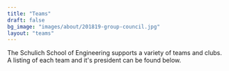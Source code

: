 ```yaml
---
title: "Teams"
draft: false
bg_image: "images/about/201819-group-council.jpg"
layout: "teams"
---
```


The Schulich School of Engineering supports a variety of teams and clubs. A listing of each team and it's president can be found below.
